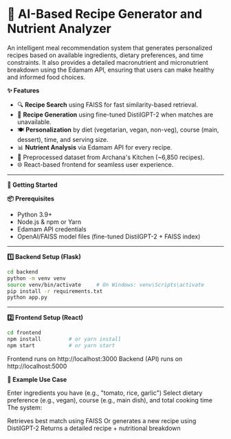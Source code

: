# 🧠 AI-Based Recipe Generator and Nutrient Analyzer

An intelligent meal recommendation system that generates personalized recipes based on available ingredients, dietary preferences, and time constraints. It also provides a detailed macronutrient and micronutrient breakdown using the Edamam API, ensuring that users can make healthy and informed food choices.

**✨ Features**

* 🔍 **Recipe Search** using FAISS for fast similarity-based retrieval.
* 🤖 **Recipe Generation** using fine-tuned DistilGPT-2 when matches are unavailable.
* 🍽️ **Personalization** by diet (vegetarian, vegan, non-veg), course (main, dessert), time, and serving size.
* 📊 **Nutrient Analysis** via Edamam API for every recipe.
* 🧠 Preprocessed dataset from Archana's Kitchen (~6,850 recipes).
* 🌐 React-based frontend for seamless user experience.

---

**🚀 Getting Started**

**📦 Prerequisites**

* Python 3.9+
* Node.js & npm or Yarn
* Edamam API credentials
* OpenAI/FAISS model files (fine-tuned DistilGPT-2 + FAISS index)

---

**1️⃣ Backend Setup (Flask)**

```bash
cd backend
python -m venv venv
source venv/bin/activate     # On Windows: venv\Scripts\activate
pip install -r requirements.txt
python app.py
```
---
**2️⃣ Frontend Setup (React)**
```bash
cd frontend
npm install         # or yarn install
npm start           # or yarn start
```
Frontend runs on http://localhost:3000
Backend (API) runs on http://localhost:5000

**🧪 Example Use Case** 

Enter ingredients you have (e.g., "tomato, rice, garlic")
Select dietary preference (e.g., vegan), course (e.g., main dish), and total cooking time
The system:

Retrieves best match using FAISS
Or generates a new recipe using DistilGPT-2
Returns a detailed recipe + nutritional breakdown


